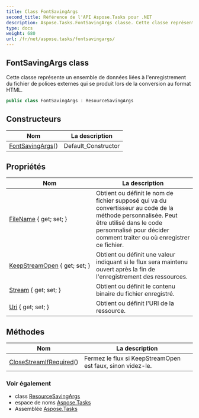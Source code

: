 ```yaml
---
title: Class FontSavingArgs
second_title: Référence de l'API Aspose.Tasks pour .NET
description: Aspose.Tasks.FontSavingArgs classe. Cette classe représente un ensemble de données liées à lenregistrement du fichier de polices externes qui se produit lors de la conversion au format HTML.
type: docs
weight: 680
url: /fr/net/aspose.tasks/fontsavingargs/
---
```

## FontSavingArgs class

Cette classe représente un ensemble de données liées à l'enregistrement du fichier de polices externes qui se produit lors de la conversion au format HTML.

```csharp
public class FontSavingArgs : ResourceSavingArgs
```

## Constructeurs

| Nom | La description |
| --- | --- |
| [FontSavingArgs](fontsavingargs/)() | Default_Constructor |

## Propriétés

| Nom | La description |
| --- | --- |
| [FileName](../../aspose.tasks/resourcesavingargs/filename/) { get; set; } | Obtient ou définit le nom de fichier supposé qui va du convertisseur au code de la méthode personnalisée. Peut être utilisé dans le code personnalisé pour décider comment traiter ou où enregistrer ce fichier. |
| [KeepStreamOpen](../../aspose.tasks/resourcesavingargs/keepstreamopen/) { get; set; } | Obtient ou définit une valeur indiquant si le flux sera maintenu ouvert après la fin de l'enregistrement des ressources. |
| [Stream](../../aspose.tasks/resourcesavingargs/stream/) { get; set; } | Obtient ou définit le contenu binaire du fichier enregistré. |
| [Uri](../../aspose.tasks/resourcesavingargs/uri/) { get; set; } | Obtient ou définit l'URI de la ressource. |

## Méthodes

| Nom | La description |
| --- | --- |
| [CloseStreamIfRequired](../../aspose.tasks/resourcesavingargs/closestreamifrequired/)() | Fermez le flux si KeepStreamOpen est faux, sinon videz-le. |

### Voir également

* class [ResourceSavingArgs](../resourcesavingargs/)
* espace de noms [Aspose.Tasks](../../aspose.tasks/)
* Assemblée [Aspose.Tasks](../../)


